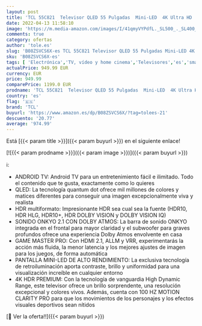 ```yaml
---
layout: post
title: 'TCL 55C821  Televisor QLED 55 Pulgadas  Mini-LED  4K Ultra HD  Android Smart TV  Dolby Vision IQ  Dolby Atmos  Sistema Audio Onkyo  Motion Clarity PRO  Google Assistant Integrado  Compatible con Alexa'
date: 2022-04-13 11:58:10
image: 'https://m.media-amazon.com/images/I/41qmyVYPdfL._SL500_._SL400_.jpg'
comments: true
category: ofertas
author: 'tole.es'
slug: 'B08ZSVCS6X-es TCL 55C821 Televisor QLED 55 Pulgadas Mini-LED 4K Ultra HD...'
sku: 'B08ZSVCS6X-es'
tags: [ 'Electrónica','TV, vídeo y home cinema','Televisores','es','smart','tcl','televisor','tv', ]
actualPrice: 949.99 EUR
currency: EUR
price: 949.99
comparePrice: 1199.0 EUR
prodname: 'TCL 55C821  Televisor QLED 55 Pulgadas  Mini-LED  4K Ultra HD  Android Smart TV  Dolby Vision IQ  Dolby Atmos  Sistema Audio Onkyo  Motion Clarity PRO  Google Assistant Integrado  Compatible con Alexa'
country: 'es'
flag: '🇪🇸'
brand: 'TCL'
buyurl: 'https://www.amazon.es/dp/B08ZSVCS6X/?tag=tolees-21'
descuento: '20.77'
average: '974.99'
---
```


Está [{{< param title >}}]({{< param buyurl >}}) en el siguiente enlace!

[![{{< param prodname >}}]({{< param image >}})]({{< param buyurl >}})

ℹ️:

- ANDROID TV: Android TV para un entretenimiento fácil e ilimitado. Todo el contenido que te gusta, exactamente como lo quieres
- QLED: La tecnología quantum dot ofrece mil millones de colores y matices diferentes para conseguir una imagen excepcionalmente viva y realista
- HDR multiformato: Impresionante HDR sea cual sea la fuente (HDR10, HDR HLG, HDR10+, HDR DOLBY VISION y DOLBY VISION IQ)
- SONIDO ONKYO 2.1 CON DOLBY ATMOS: La barra de sonido ONKYO integrada en el frontal para mayor claridad y el subwoofer para graves profundos ofrece una experiencia Dolby Atmos envolvente en casa
- GAME MASTER PRO: Con HDMI 2.1, ALLM y VRR, experimentarás la acción más fluida, la menor latencia y los mejores ajustes de imagen para los juegos, de forma automática
- PANTALLA MINI-LED DE ALTO RENDIMIENTO: La exclusiva tecnología de retroiluminación aporta contraste, brillo y uniformidad para una visualización increíble en cualquier entorno
- 4K HDR PREMIUM: Con la tecnología de vanguardia High Dynamic Range, este televisor ofrece un brillo sorprendente, una resolución excepcional y colores vivos. Además, cuenta con 100 HZ MOTION CLARITY PRO para que los movimientos de los personajes y los efectos visuales deportivos sean nítidos

[🛒 Ver la oferta!!]({{< param buyurl >}})
